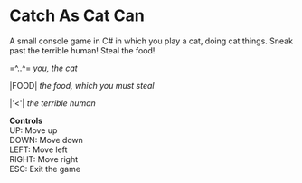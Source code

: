 # Catch As Cat Can

A small console game in C# in which you play a cat, doing cat things. Sneak past the terrible human! Steal the food!

=^..^= *you, the cat*

|FOOD| *the food, which you must steal*

|'<'| *the terrible human*

**Controls** <br>
UP: Move up <br>
DOWN: Move down <br>
LEFT: Move left <br>
RIGHT: Move right <br>
ESC: Exit the game
